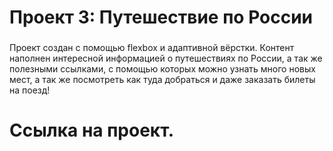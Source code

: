 # Проект 3: Путешествие по России

### 
Проект создан с помощью flexbox и адаптивной вёрстки. Контент наполнен интересной информацией о путешествиях по России, а так же полезными ссылками, с помощью которых можно узнать много новых мест, а так же посмотреть как туда добраться и даже заказать билеты на поезд!

# Ссылка на проект.
